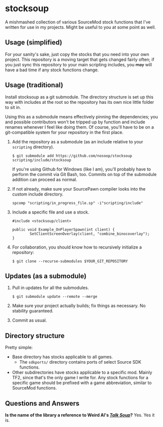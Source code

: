 # stocksoup
A mishmashed collection of various SourceMod stock functions that I've written for use in my projects.
Might be useful to you at some point as well.

## Usage (simplified)
For your sanity's sake, just copy the stocks that you need into your own project.
This repository is a moving target that gets changed fairly often; if you just sync this repository to your main scripting includes, you ~~may~~ will have a bad time if any stock functions change.

## Usage (traditional)
Install stocksoup as a git submodule.  The directory structure is set up this way with includes at the root so the repository has its own nice little folder to sit in.

Using this as a submodule means effectively pinning the dependencies; you and possible contributors won't be tripped up by function and include renames whenever I feel like doing them.
Of course, you'll have to be on a git-compatible system for your repository in the first place.

1.  Add the repository as a submodule (as an include relative to your `scripting` directory).

        $ git submodule add https://github.com/nosoop/stocksoup scripting/include/stocksoup
        
    If you're using Github for Windows (like I am), you'll probably have to perform the commit via Git Bash, too.  Commits on top of the submodule addition can proceed as normal.

2.  If not already, make sure your SourcePawn compiler looks into the custom include directory.

        spcomp "scripting/in_progress_file.sp" -i"scripting/include"

3.  Include a specific file and use a stock.

        #include <stocksoup/client>
        
        public void Example_OnPlayerSpawn(int client) {
                SetClientScreenOverlay(client, "combine_binocoverlay");
        }

4.  For collaboration, you should know how to recursively initialize a repository:

        $ git clone --recurse-submodules $YOUR_GIT_REPOSITORY

## Updates (as a submodule)
1.  Pull in updates for all the submodules.

        $ git submodule update --remote --merge

2.  Make sure your project actually builds; fix things as necessary.  No stability guaranteed.

3.  Commit as usual.

## Directory structure
Pretty simple:

*   Base directory has stocks applicable to all games.
    *   The `sdkports/` directory contains ports of select Source SDK functions.
*   Other subdirectories have stocks applicable to a specific mod.  Mainly TF2, since that's the only game I write for.  Any stock functions for a specific game should be prefixed with a game abbreviation, similar to SourceMod functions.

## Questions and Answers

**Is the name of the library a reference to Weird Al's [*Talk Soup*][yt-talksoup]?**
Yes.  Yes it is.

[yt-talksoup]: https://youtu.be/555ndsDM2qo
